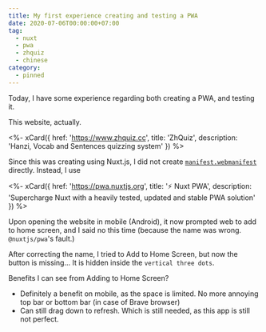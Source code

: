 ```yaml
---
title: My first experience creating and testing a PWA
date: 2020-07-06T00:00:00+07:00
tag:
  - nuxt
  - pwa
  - zhquiz
  - chinese
category:
  - pinned
---
```


Today, I have some experience regarding both creating a PWA, and testing it.

This website, actually.

<%- xCard({
  href: 'https://www.zhquiz.cc',
  title: 'ZhQuiz',
  description: 'Hanzi, Vocab and Sentences quizzing system'
}) %>

<!-- excerpt -->

Since this was creating using Nuxt.js, I did not create [`manifest.webmanifest`](https://web.dev/add-manifest/) directly. Instead, I use

<%- xCard({
  href: 'https://pwa.nuxtjs.org',
  title: '⚡ Nuxt PWA',
  description: 'Supercharge Nuxt with a heavily tested, updated and stable PWA solution'
}) %>

Upon opening the website in mobile (Android), it now prompted web to add to home screen, and I said no this time (because the name was wrong. `@nuxtjs/pwa`'s fault.)

After correcting the name, I tried to Add to Home Screen, but now the button is missing... It is hidden inside the `vertical three dots`.

Benefits I can see from Adding to Home Screen?

- Definitely a benefit on mobile, as the space is limited. No more annoying top bar or bottom bar (in case of Brave browser)
- Can still drag down to refresh. Which is still needed, as this app is still not perfect.
